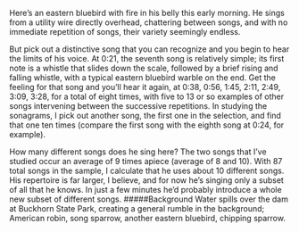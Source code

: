 Here’s an eastern bluebird with fire in his belly this early morning. He sings from a utility wire directly overhead, chattering between songs, and with no immediate repetition of songs, their variety seemingly endless. 

But pick out a distinctive song that you can recognize and you begin to hear the limits of his voice. At 0:21, the seventh song is relatively simple; its first note is a whistle that slides down the scale, followed by a brief rising and falling whistle, with a typical eastern bluebird warble on the end. Get the feeling for that song and you’ll hear it again, at 0:38, 0:56, 1:45, 2:11, 2:49, 3:09, 3:28, for a total of eight times, with five to 13 or so examples of other songs intervening between the successive repetitions. In studying the sonagrams, I pick out another song, the first one in the selection, and find that one ten times (compare the first song with the eighth song at 0:24, for example).

How many different songs does he sing here? The two songs that I’ve studied occur an average of 9 times apiece (average of 8 and 10). With 87 total songs in the sample, I calculate that he uses about 10 different songs. His repertoire is far larger, I believe, and for now he’s singing only a subset of all that he knows. In just a few minutes he’d probably introduce a whole new subset of different songs. 
#####Background
Water spills over the dam at Buckhorn State Park, creating a general rumble in the background; American robin, song sparrow, another eastern bluebird, chipping sparrow.
